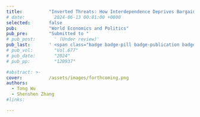 ```yaml
---
title:          "Inverted Threats: How Interdependence Deprives Bargaining Power?"
# date:           2024-06-13 00:01:00 +0800
selected:       false
pub:            "World Economics and Politics"
pub_pre:        "Submitted to "
# pub_post:       ' (Under review)'
pub_last:       ' <span class="badge badge-pill badge-publication badge-success-2">2<sup>nd</sup> author</span>'
# pub_vol:        "Vol.677"
# pub_date:       "2024"
# pub_pp:         "120937"

#abstract: >-
cover:          /assets/images/forthcoming.png
authors:
  - Tong Wu
  - Shenshen Zhang
#links:

---
```

